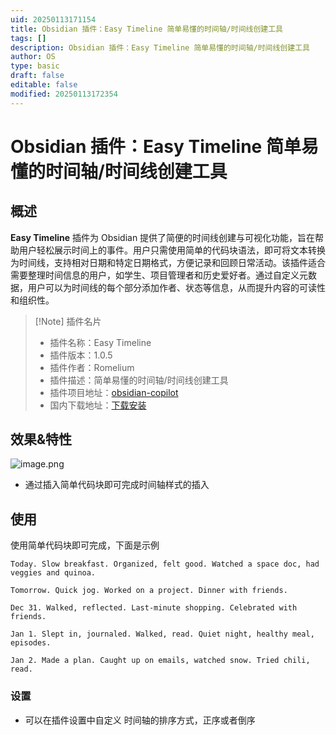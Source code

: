 ```yaml
---
uid: 20250113171154
title: Obsidian 插件：Easy Timeline 简单易懂的时间轴/时间线创建工具
tags: []
description: Obsidian 插件：Easy Timeline 简单易懂的时间轴/时间线创建工具
author: OS
type: basic
draft: false
editable: false
modified: 20250113172354
---
```


# Obsidian 插件：Easy Timeline 简单易懂的时间轴/时间线创建工具

## 概述

**Easy Timeline** 插件为 Obsidian 提供了简便的时间线创建与可视化功能，旨在帮助用户轻松展示时间上的事件。用户只需使用简单的代码块语法，即可将文本转换为时间线，支持相对日期和特定日期格式，方便记录和回顾日常活动。该插件适合需要整理时间信息的用户，如学生、项目管理者和历史爱好者。通过自定义元数据，用户可以为时间线的每个部分添加作者、状态等信息，从而提升内容的可读性和组织性。


> [!Note] 插件名片
> - 插件名称：Easy Timeline
> - 插件版本：1.0.5
> - 插件作者：Romelium
> - 插件描述：简单易懂的时间轴/时间线创建工具
> - 插件项目地址：[obsidian-copilot](https://github.com/Romelium/obsidian-easy-timeline)
> - 国内下载地址：[下载安装](https://pkmer.cn/products/plugin/pluginMarket/?easy-timeline)

## 效果&特性

![image.png](https://cdn.pkmer.cn/images/20250113172122.png!pkmer)

- 通过插入简单代码块即可完成时间轴样式的插入

## 使用

使用简单代码块即可完成，下面是示例

```timeline
Today. Slow breakfast. Organized, felt good. Watched a space doc, had veggies and quinoa.

Tomorrow. Quick jog. Worked on a project. Dinner with friends.

Dec 31. Walked, reflected. Last-minute shopping. Celebrated with friends.

Jan 1. Slept in, journaled. Walked, read. Quiet night, healthy meal, episodes.

Jan 2. Made a plan. Caught up on emails, watched snow. Tried chili, read.
```

### 设置

- 可以在插件设置中自定义 时间轴的排序方式，正序或者倒序